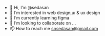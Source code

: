 - 👋 Hi, I’m @sedasan
- 👀 I’m interested in web design,uı & ux design
- 🌱 I’m currently learning figma
- 💞️ I’m looking to collaborate on ...
- 📫 How to reach me snsedasan@gmail.com

<!---
sedasan/sedasan is a ✨ special ✨ repository because its `README.md` (this file) appears on your GitHub profile.
You can click the Preview link to take a look at your changes.
--->
